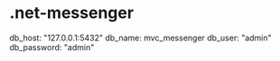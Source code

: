 # .net-messenger

db_host: "127.0.0.1:5432"
db_name: mvc_messenger
db_user: "admin"
db_password: "admin"
